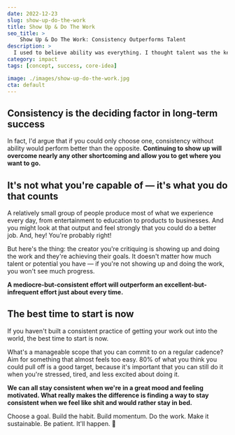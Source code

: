 ```yaml
---
date: 2022-12-23
slug: show-up-do-the-work
title: Show Up & Do The Work
seo_title: >
	Show Up & Do The Work: Consistency Outperforms Talent
description: >
  I used to believe ability was everything. I thought talent was the key to success. But I was wrong. Ability doesn't matter if you don't do the work.
category: impact
tags: [concept, success, core-idea]

image: ./images/show-up-do-the-work.jpg
cta: default
---
```


## Consistency is the deciding factor in long-term success

In fact, I'd argue that if you could only choose one, consistency without ability would perform better than the opposite. **Continuing to show up will overcome nearly any other shortcoming and allow you to get where you want to go.**

## It's not what you're capable of — it's what you do that counts

A relatively small group of people produce most of what we experience every day, from entertainment to education to products to businesses. And you might look at that output and feel strongly that you could do a better job. And, hey! You're probably right!

But here's the thing: the creator you're critiquing is showing up and doing the work and they're achieving their goals. It doesn't matter how much talent or potential you have — if you're not showing up and doing the work, you won't see much progress.

**A mediocre-but-consistent effort will outperform an excellent-but-infrequent effort just about every time.**

## The best time to start is now

If you haven't built a consistent practice of getting your work out into the world, the best time to start is now.

What's a manageable scope that you can commit to on a regular cadence? Aim for something that almost feels too easy. 80% of what you think you could pull off is a good target, because it's important that you can still do it when you're stressed, tired, and less excited about doing it.

**We can all stay consistent when we're in a great mood and feeling motivated. What really makes the difference is finding a way to stay consistent when we feel like shit and would rather stay in bed.**

Choose a goal. Build the habit. Build momentum. Do the work. Make it sustainable. Be patient. It'll happen. 💜
